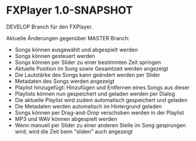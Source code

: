 # FXPlayer 1.0-SNAPSHOT
DEVELOP Branch für den FXPlayer.

Aktuelle Änderungen gegenüber MASTER Branch:
- Songs können ausgewählt und abgespielt werden
- Songs können gesteuert werden
- Songs können per Slider zu einer bestimmten Zeit springen
- Aktuelle Position im Song sowie Gesamtzeit werden angezeigt
- Die Lautstärke des Songs kann geändert werden per Slider
- Metadaten des Songs werden angezeigt
- Playlist hinzugefügt: Hinzufügen und Entfernen eines Songs aus dieser
- Playlists können nun gespeichert und geladen werden per Dialog
- Die aktuelle Playlist wird zudem automatisch gespeichert und geladen
- Die Metadaten werden automatisch im Hintergrund geladen
- Songs können per Drag-and-Drop verschoben werden in der Playlist
- MP3 und WAV können abgespielt werden
- Wenn manuell per Slider zu einer anderen Stelle im Song gesprungen wird, wird die Zeit beim "sliden" auch angezeigt